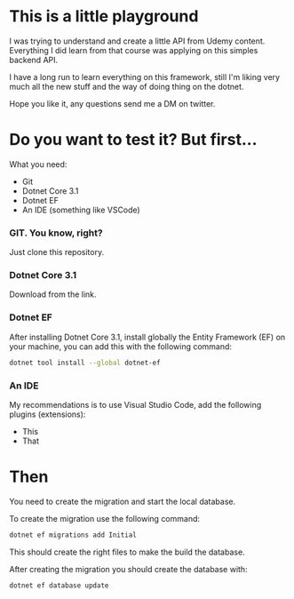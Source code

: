 # This is a little playground

I was trying to understand and create a little API from Udemy content. Everything I did learn from that course was applying on this simples backend API.

I have a long run to learn everything on this framework, still I'm liking very much all the new stuff and the way of doing thing on the dotnet.

Hope you like it, any questions send me a DM on twitter.

# Do you want to test it? But first...

What you need:

- Git
- Dotnet Core 3.1
- Dotnet EF
- An IDE (something like VSCode)

### GIT. You know, right?

Just clone this repository.

### Dotnet Core 3.1

Download from the link.

### Dotnet EF

After installing Dotnet Core 3.1, install globally the Entity Framework (EF) on your machine, you can add this with the following command:

```sh
dotnet tool install --global dotnet-ef
```

### An IDE

My recommendations is to use Visual Studio Code, add the following plugins (extensions):

- This
- That

# Then

You need to create the migration and start the local database.

To create the migration use the following command:

```sh
dotnet ef migrations add Initial
```

This should create the right files to make the build the database.

After creating the migration you should create the database with:

```sh
dotnet ef database update
```
